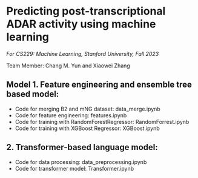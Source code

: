 # Predicting post-transcriptional ADAR activity using machine learning
_For CS229: Machine Learning, Stanford University, Fall 2023_

Team Member: Chang M. Yun and Xiaowei Zhang

## Model 1. Feature engineering and ensemble tree based model:
* Code for merging B2 and mNG dataset: data_merge.ipynb
* Code for feature engineering: features.ipynb
* Code for training with RandomForestRegressor: RandomForrest.ipynb
* Code for training with XGBoost Regressor: XGBoost.ipynb

## 2. Transformer-based language model:
* Code for data processing: data_preprocessing.ipynb
* Code for transformer model: Transformer.ipynb

